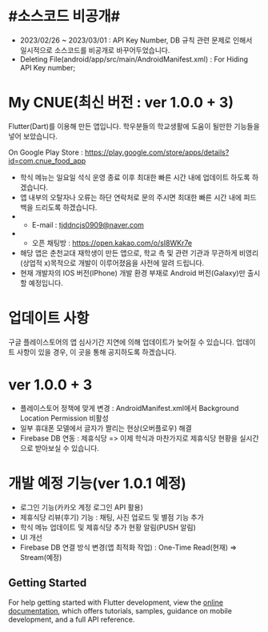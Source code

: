 # #소스코드 비공개#
- 2023/02/26 ~ 2023/03/01 : API Key Number, DB 규칙 관련 문제로 인해서 일시적으로 소스코드를 비공개로 바꾸어두었습니다.
- Deleting File(android/app/src/main/AndroidManifest.xml) : For Hiding API Key number;

# My CNUE(최신 버전 : ver 1.0.0 + 3)
Flutter(Dart)를 이용해 만든 앱입니다.
학우분들의 학교생활에 도움이 될만한 기능들을 넣어 보았습니다.

On Google Play Store : https://play.google.com/store/apps/details?id=com.cnue_food_app

- 학식 메뉴는 일요일 석식 운영 종료 이후 최대한 빠른 시간 내에 업데이트 하도록 하겠습니다.
- 앱 내부의 오탈자나 오류는 하단 연락처로 문의 주시면 최대한 빠른 시간 내에 피드백을 드리도록 하겠습니다.
- - E-mail : tjddncjs0909@naver.com
- - 오픈 채팅방 : https://open.kakao.com/o/sI8WKr7e
- 해당 앱은 춘천교대 재학생이 만든 앱으로, 학교 측 및 관련 기관과 무관하게 비영리(상업적 x)목적으로 개발이 이루어졌음을 사전에 알려 드립니다.
- 현재 개발자의 IOS 버전(IPhone) 개발 환경 부재로 Android 버전(Galaxy)만 출시할 예정입니다.

# 업데이트 사항
구글 플레이스토어의 앱 심사기간 지연에 의해 업데이트가 늦어질 수 있습니다. 업데이트 사항이 있을 경우, 이 곳을 통해 공지하도록 하겠습니다.

# ver 1.0.0 + 3
- 플레이스토어 정책에 맞게 변경 : AndroidManifest.xml에서 Background Location Permission 비활성
- 일부 휴대폰 모델에서 글자가 짤리는 현상(오버플로우) 해결
- Firebase DB 연동 : 제휴식당 => 이제 학식과 마찬가지로 제휴식당 현황을 실시간으로 받아보실 수 있습니다.

# 개발 예정 기능(ver 1.0.1 예정)
- 로그인 기능(카카오 계정 로그인 API 활용)
- 제휴식당 리뷰(후기) 기능 : 채팅, 사진 업로드 및 별점 기능 추가
- 학식 메뉴 업데이트 및 제휴식당 추가 현황 알림(PUSH 알림)
- UI 개선
- Firebase DB 연결 방식 변경(앱 최적화 작업) : One-Time Read(현재) => Stream(예정)

## Getting Started

For help getting started with Flutter development, view the
[online documentation](https://docs.flutter.dev/), which offers tutorials,
samples, guidance on mobile development, and a full API reference.
